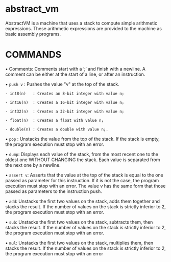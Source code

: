 # abstract_vm

AbstractVM is a machine that uses a stack to compute simple arithmetic expressions.
These arithmetic expressions are provided to the machine as basic assembly programs.


# COMMANDS

• Comments: Comments start with a ’;’ and finish with a newline. A comment can
  be either at the start of a line, or after an instruction.
  
• `push v` : Pushes the value "v" at the top of the stack.
  
    - int8(n)   : Creates an 8-bit integer with value n;

    - int16(n)  : Creates a 16-bit integer with value n;

    - int32(n)  : Creates a 32-bit integer with value n;

    - float(n)  : Creates a float with value n;

    - double(n) : Creates a double with value n;.

• `pop` : Unstacks the value from the top of the stack. If the stack is empty, the
          program execution must stop with an error.

• `dump`: Displays each value of the stack, from the most recent one to the oldest
          one WITHOUT CHANGING the stack. Each value is separated from the next one
          by a newline.

• `assert v`: Asserts that the value at the top of the stack is equal to the one passed
              as parameter for this instruction. If it is not the case, the program execution must
              stop with an error. The value v has the same form that those passed as parameters
              to the instruction push.

• `add`: Unstacks the first two values on the stack, adds them together and stacks the
        result. If the number of values on the stack is strictly inferior to 2, the program
        execution must stop with an error.

• `sub`:  Unstacks the first two values on the stack, subtracts them, then stacks the
          result. If the number of values on the stack is strictly inferior to 2, the program
          execution must stop with an error.

• `mul`:  Unstacks the first two values on the stack, multiplies them, then stacks the
          result. If the number of values on the stack is strictly inferior to 2, the program
          execution must stop with an error
